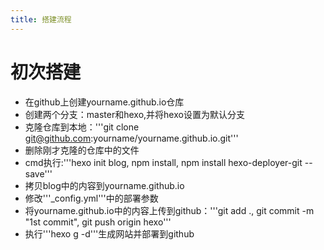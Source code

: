```yaml
---
title: 搭建流程
---
```

# 初次搭建
* 在github上创建yourname.github.io仓库
* 创建两个分支：master和hexo,并将hexo设置为默认分支
* 克隆仓库到本地：'''git clone git@github.com:yourname/yourname.github.io.git'''
* 删除刚才克隆的仓库中的文件
* cmd执行:'''hexo init blog, npm install, npm install hexo-deployer-git --save'''
* 拷贝blog中的内容到yourname.github.io
* 修改'''_config.yml'''中的部署参数
* 将yourname.github.io中的内容上传到github：'''git add ., git commit -m "1st commit", git push origin hexo'''
* 执行'''hexo g -d'''生成网站并部署到github